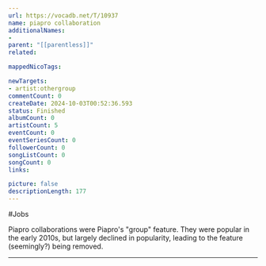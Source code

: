 ```yaml
---
url: https://vocadb.net/T/10937
name: piapro collaboration
additionalNames: 
- 
parent: "[[parentless]]"
related:

mappedNicoTags:

newTargets:
- artist:othergroup
commentCount: 0
createDate: 2024-10-03T00:52:36.593
status: Finished
albumCount: 0
artistCount: 5
eventCount: 0
eventSeriesCount: 0
followerCount: 0
songListCount: 0
songCount: 0
links: 

picture: false
descriptionLength: 177
---
```


#Jobs

Piapro collaborations were Piapro's "group" feature. They were popular in the early 2010s, but largely declined in popularity, leading to the feature (seemingly?) being removed.

---

